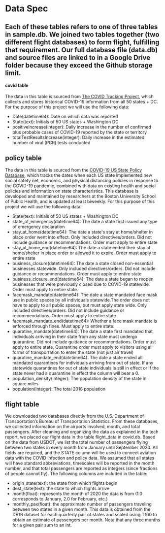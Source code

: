 # Data Spec

## Each of these tables refers to one of three tables in sample.db. We joined two tables together (two different flight databases) to form flight, fulfilling that requirement. Our full database file (data.db) and source files are linked to in a Google Drive folder because they exceed the Github storage limit.

#### covid table
The data in this table is sourced from [The COVID Tracking Project](https://covidtracking.com/data), which collects and stores historical COVID-19 information from all 50 states + DC. For the purpose of this project we will use the following data:  
- Date(datetime64): Date on which data was reported
- State(text): Initials of 50 US states + Washington DC
- positiveIncrease(integer): Daily increase in the number of confirmed plus probable cases of COVID-19 reported by the state or territory
- totalTestResultsIncrease(integer): Daily increase in the estimated number of viral (PCR) tests conducted

## policy table
The data in this table is sourced from the [COVID-19 US State Policy Database](https://github.com/USCOVIDpolicy/COVID-19-US-State-Policy-Database), which tracks the dates when each US state implemented new social safety net, economic, and physical distancing policies in response to the COVID-19 pandemic, combined with data on existing health and social policies and information on state characteristics. This database is developed and maintained by researchers at the Boston University School of Public Health, and is updated at least biweekly. For this purpose of this project we will use the following data:
- State(text): Initials of 50 US states + Washington DC
- state_of_emergency(datetime64): The date a state first issued any type of emergency declaration
- stay_at_home(datetime64): The date a state's stay at home/shelter in place order went into effect. Only included directives/orders. Did not include guidance or recommendations. Order must apply to entire state
- stay_at_home_end(datetime64): The date a state ended their stay at home/shelter in place order or allowed it to expire. Order must apply to entire state
- business_closure(datetime64): The date a state closed non-essential businesses statewide. Only included directives/orders. Did not include guidance or recommendations. Order must apply to entire state
- business_closure_end(datetime64): The date a state began to reopen businesses that were previously closed due to COVID-19 statewide. Order must apply to entire state.
- facemask_mandate(datetime64): The date a state mandated face mask use in public spaces by all individuals statewide.The order does not have to apply to all public spaces, but must apply state wide. Only included directives/orders. Did not include guidance or recommendations. Order must apply to entire state
- facemask_mandate_end(datetime64): Whether a face mask mandate is enforced through fines. Must apply to entire state.
- quaratine_mandate(datetime64): The date a state first mandated that individuals arriving in their state from any state must undergo quarantine.  Did not include guidance or recommendations. Order must apply to entire state. Quarantine order must apply to visitors using all forms of transportation to enter the state (not just air travel)
- quaratine_mandate_end(datetime64): The date a state ended all mandated quarantines for individuals arriving from out of state. If any statewide quarantines for out of state individuals is still  in effect or if the state never had a quarantine in effect  the column will bear a 0.
- population_density(integer): The population density of the state in square miles
- population(integer): The total 2018 population

## flight table
We downloaded two databases directly from the U.S. Department of Transportation’s Bureau of Transportation Statistics. From these databases, we collected information on the airports involved, month, and total passengers. After cleaning and organizing the data as explained in the tech report, we placed our flight data in the table flight_data in covid.db. Based on the data from USDOT, we list the total number of passengers flying between two states in every month from January until September 2020. All fields are required, and the STATE column will be used to connect aviation data with the COVID infection and policy data. We assumed that all states will have standard abbreviations, timescales will be reported in the month number, and that total passengers are reported as integers (since fractions of people cannot fly). The following columns are included in the table:
- origin_state(text): the state from which flights begin
- dest_state(text): the state to which flights arrive
- month(float): represents the month of 2020 the data is from (1.0 corresponds to January, 2.0 for February, etc.)
- monthly_pax(float): the approximate number of passengers traveling between two states in a given month. This data is obtained from the DB1B dataset for each quarterly pair of states and scaled using T100 to obtain an estimate of passengers per month. Note that any three months for a given pair sum to an int.
